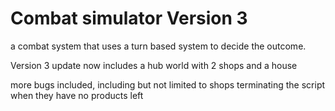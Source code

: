 # Combat simulator Version 3
a combat system that uses a turn based system to decide the outcome.

Version 3 update
now includes a hub world with 2 shops and a house

more bugs included, including but not limited to shops terminating the script when they have no products left
